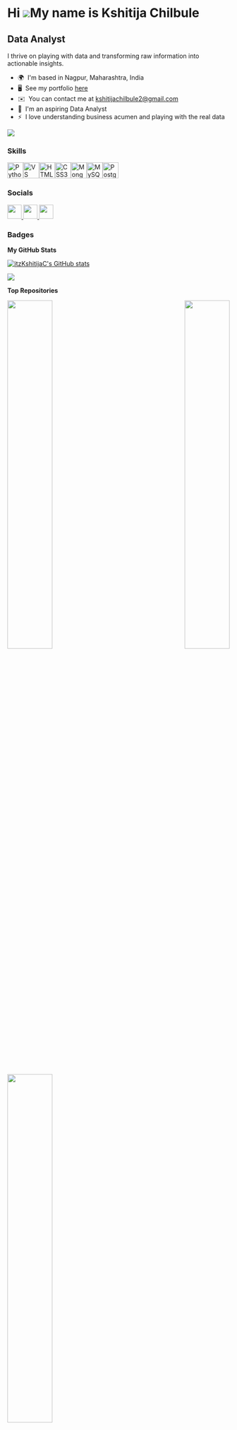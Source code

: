 Hi ![](https://user-images.githubusercontent.com/18350557/176309783-0785949b-9127-417c-8b55-ab5a4333674e.gif)My name is Kshitija Chilbule
=========================================================================================================================================

Data Analyst
------------

I thrive on playing with data and transforming raw information into actionable insights.

* 🌍  I'm based in Nagpur, Maharashtra, India
* 🖥️  See my portfolio [here]()
* ✉️  You can contact me at [kshitijachilbule2@gmail.com](mailto:kshitijachilbule2@gmail.com )
* 🧠  I'm an aspiring Data Analyst
* ⚡  I love understanding business acumen and playing with the real data

<a href="https://www.github.com/itzKshitijaC" target="_blank" rel="noreferrer"><img
src="https://img.shields.io/github/followers/itzKshitijaC?logo=github&style=for-the-badge&color=64748b&labelColor=22272e" /></a>

### Skills


<p align="left">
<a href="https://www.python.org/" target="_blank" rel="noreferrer"><img src="https://raw.githubusercontent.com/danielcranney/readme-generator/main/public/icons/skills/python-colored.svg" width="36" height="36" alt="Python" /></a><a href="https://code.visualstudio.com/" target="_blank" rel="noreferrer"><img src="https://raw.githubusercontent.com/danielcranney/readme-generator/main/public/icons/skills/visualstudiocode.svg" width="36" height="36" alt="VS Code" /></a><a href="https://developer.mozilla.org/en-US/docs/Glossary/HTML5" target="_blank" rel="noreferrer"><img src="https://raw.githubusercontent.com/danielcranney/readme-generator/main/public/icons/skills/html5-colored.svg" width="36" height="36" alt="HTML5" /></a><a href="https://www.w3.org/TR/CSS/#css" target="_blank" rel="noreferrer"><img src="https://raw.githubusercontent.com/danielcranney/readme-generator/main/public/icons/skills/css3-colored.svg" width="36" height="36" alt="CSS3" /></a><a href="https://www.mongodb.com/" target="_blank" rel="noreferrer"><img src="https://raw.githubusercontent.com/danielcranney/readme-generator/main/public/icons/skills/mongodb-colored.svg" width="36" height="36" alt="MongoDB" /></a><a href="https://www.mysql.com/" target="_blank" rel="noreferrer"><img src="https://raw.githubusercontent.com/danielcranney/readme-generator/main/public/icons/skills/mysql-colored.svg" width="36" height="36" alt="MySQL" /></a><a href="https://www.postgresql.org/" target="_blank" rel="noreferrer"><img src="https://raw.githubusercontent.com/danielcranney/readme-generator/main/public/icons/skills/postgresql-colored.svg" width="36" height="36" alt="PostgreSQL" /></a>
</p>


### Socials

<p align="left"> <a href="https://www.github.com/itzKshitijaC" target="_blank" rel="noreferrer"> <picture> <source media="(prefers-color-scheme: dark)" srcset="https://raw.githubusercontent.com/danielcranney/readme-generator/main/public/icons/socials/github-dark.svg" /> <source media="(prefers-color-scheme: light)" srcset="https://raw.githubusercontent.com/danielcranney/readme-generator/main/public/icons/socials/github.svg" /> <img src="https://raw.githubusercontent.com/danielcranney/readme-generator/main/public/icons/socials/github.svg" width="32" height="32" /> </picture> </a> <a href="https://www.linkedin.com/in/kshitija-chilbule-6ba4532b1/" target="_blank" rel="noreferrer"> <picture> <source media="(prefers-color-scheme: dark)" srcset="https://raw.githubusercontent.com/danielcranney/readme-generator/main/public/icons/socials/linkedin-dark.svg" /> <source media="(prefers-color-scheme: light)" srcset="https://raw.githubusercontent.com/danielcranney/readme-generator/main/public/icons/socials/linkedin.svg" /> <img src="https://raw.githubusercontent.com/danielcranney/readme-generator/main/public/icons/socials/linkedin.svg" width="32" height="32" /> </picture> </a> <a href="http://www.medium.com/@kshitijachilbule2" target="_blank" rel="noreferrer"> <picture> <source media="(prefers-color-scheme: dark)" srcset="https://raw.githubusercontent.com/danielcranney/readme-generator/main/public/icons/socials/medium-dark.svg" /> <source media="(prefers-color-scheme: light)" srcset="https://raw.githubusercontent.com/danielcranney/readme-generator/main/public/icons/socials/medium.svg" /> <img src="https://raw.githubusercontent.com/danielcranney/readme-generator/main/public/icons/socials/medium.svg" width="32" height="32" /> </picture> </a></p>

### Badges

<b>My GitHub Stats</b>

<a href="http://www.github.com/itzKshitijaC"><img src="https://github-readme-stats.vercel.app/api?username=itzKshitijaC&show_icons=true&hide=&count_private=true&title_color=0891b2&text_color=ffffff&icon_color=64748b&bg_color=22272e&hide_border=true&show_icons=true" alt="itzKshitijaC's GitHub stats" /></a>

<a href="http://www.github.com/itzKshitijaC"><img src="https://github-readme-streak-stats.herokuapp.com/?user=itzKshitijaC&stroke=ffffff&background=22272e&ring=0891b2&fire=0891b2&currStreakNum=ffffff&currStreakLabel=0891b2&sideNums=ffffff&sideLabels=ffffff&dates=ffffff&hide_border=true" /></a>

<b>Top Repositories</b>

<div width="100%" align="center"><a href="https://github.com/itzKshitijaC/Loan-Approval-Prediction-" align="left"><img align="left" width="45%" src="https://github-readme-stats.vercel.app/api/pin/?username=itzKshitijaC&repo=Loan-Approval-Prediction-&title_color=0891b2&text_color=ffffff&icon_color=64748b&bg_color=22272e&hide_border=true&locale=en" /></a><a href="https://github.com/itzKshitijaC/Twitter-Sentiment-Analysis-" align="right"><img align="right" width="45%" src="https://github-readme-stats.vercel.app/api/pin/?username=itzKshitijaC&repo=Twitter-Sentiment-Analysis-&title_color=0891b2&text_color=ffffff&icon_color=64748b&bg_color=22272e&hide_border=true&locale=en" /></a></div><br /><br /><br /><br /><br /><br /><br />

<br /><br /><br /><br /><br />

<div width="100%" align="center"><a href="https://github.com/itzKshitijaC/Airbnb-NYC-Listings-2019-Detailed-Analysis" align="left"><img align="left" width="45%" src="https://github-readme-stats.vercel.app/api/pin/?username=itzKshitijaC&repo=Airbnb-NYC-Listings-2019-Detailed-Analysis&title_color=0891b2&text_color=ffffff&icon_color=64748b&bg_color=22272e&hide_border=true&locale=en" /></a></div>
